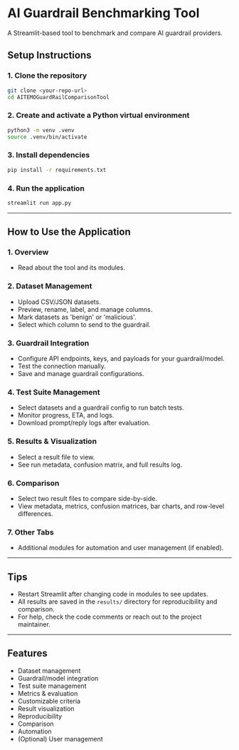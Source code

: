 # AI Guardrail Benchmarking Tool

A Streamlit-based tool to benchmark and compare AI guardrail providers.

## Setup Instructions

### 1. Clone the repository
```bash
git clone <your-repo-url>
cd AITEMOGuardRailComparisonTool
```

### 2. Create and activate a Python virtual environment
```bash
python3 -m venv .venv
source .venv/bin/activate
```

### 3. Install dependencies
```bash
pip install -r requirements.txt
```

### 4. Run the application
```bash
streamlit run app.py
```

---

## How to Use the Application

### 1. Overview
- Read about the tool and its modules.

### 2. Dataset Management
- Upload CSV/JSON datasets.
- Preview, rename, label, and manage columns.
- Mark datasets as 'benign' or 'malicious'.
- Select which column to send to the guardrail.

### 3. Guardrail Integration
- Configure API endpoints, keys, and payloads for your guardrail/model.
- Test the connection manually.
- Save and manage guardrail configurations.

### 4. Test Suite Management
- Select datasets and a guardrail config to run batch tests.
- Monitor progress, ETA, and logs.
- Download prompt/reply logs after evaluation.

### 5. Results & Visualization
- Select a result file to view.
- See run metadata, confusion matrix, and full results log.

### 6. Comparison
- Select two result files to compare side-by-side.
- View metadata, metrics, confusion matrices, bar charts, and row-level differences.

### 7. Other Tabs
- Additional modules for automation and user management (if enabled).

---

## Tips
- Restart Streamlit after changing code in modules to see updates.
- All results are saved in the `results/` directory for reproducibility and comparison.
- For help, check the code comments or reach out to the project maintainer.

---

## Features
- Dataset management
- Guardrail/model integration
- Test suite management
- Metrics & evaluation
- Customizable criteria
- Result visualization
- Reproducibility
- Comparison
- Automation
- (Optional) User management
